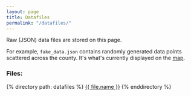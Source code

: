 ```yaml
---
layout: page
title: Datafiles
permalink: "/datafiles/"
---
```


Raw (JSON) data files are stored on this page.

For example, `fake_data.json` contains randomly generated data points scattered across the county. 
It's what's currently displayed on the [map](../map).

### Files:
{% directory path: datafiles %}
  <a href="..{{ file.url }}" >{{ file.name }}</a>
{% enddirectory %}
